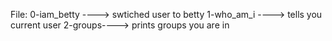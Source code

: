 File: 0-iam_betty ----> swtiched user to betty
1-who_am_i ----> tells you current user 
2-groups----> prints groups you are in 
